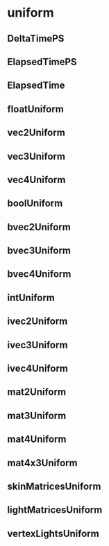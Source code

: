# uniform

## DeltaTimePS

## ElapsedTimePS

## ElapsedTime

## floatUniform

## vec2Uniform

## vec3Uniform

## vec4Uniform

## boolUniform

## bvec2Uniform

## bvec3Uniform

## bvec4Uniform

## intUniform

## ivec2Uniform

## ivec3Uniform

## ivec4Uniform

## mat2Uniform

## mat3Uniform

## mat4Uniform

## mat4x3Uniform

## skinMatricesUniform

## lightMatricesUniform

## vertexLightsUniform

